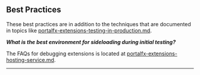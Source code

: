 
## Best Practices
   
These best practices are in addition to the techniques that are documented in topics like [portalfx-extensions-testing-in-production.md](portalfx-extensions-testing-in-production.md).


***What is the best environment for sideloading during initial testing?***

 The FAQs for debugging extensions is located at [portalfx-extensions-hosting-service.md](portalfx-extensions-hosting-service.md).

* * *

